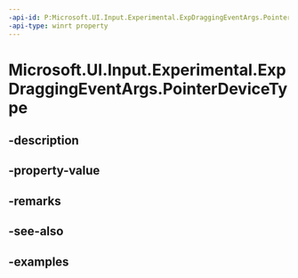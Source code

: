 ```yaml
---
-api-id: P:Microsoft.UI.Input.Experimental.ExpDraggingEventArgs.PointerDeviceType
-api-type: winrt property
---
```


# Microsoft.UI.Input.Experimental.ExpDraggingEventArgs.PointerDeviceType

<!--
public Windows.Devices.Input.PointerDeviceType PointerDeviceType { get; }
-->


## -description

## -property-value

## -remarks

## -see-also

## -examples


